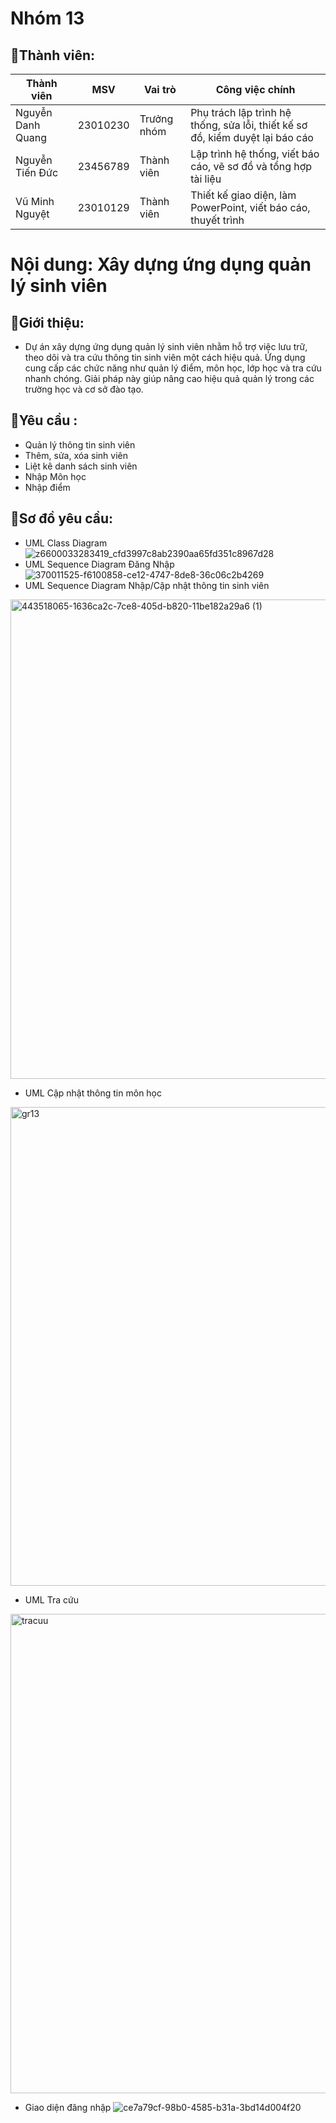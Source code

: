 # Nhóm 13
## 🙍Thành viên:
| Thành viên             | MSV        | Vai trò      | Công việc chính                                                                 |
|------------------------|------------|--------------|----------------------------------------------------------------------------------|
| Nguyễn Danh Quang      | 23010230   | Trưởng nhóm | Phụ trách lập trình hệ thống, sửa lỗi, thiết kế sơ đồ, kiểm duyệt lại báo cáo   |
| Nguyễn Tiến Đức        | 23456789   | Thành viên   | Lập trình hệ thống, viết báo cáo, vẽ sơ đồ và tổng hợp tài liệu                 |
| Vũ Minh Nguyệt         | 23010129   | Thành viên   | Thiết kế giao diện, làm PowerPoint, viết báo cáo, thuyết trình                  |

# Nội dung: Xây dựng ứng dụng quản lý sinh viên
## 📒Giới thiệu:
* Dự án xây dựng ứng dụng quản lý sinh viên nhằm hỗ trợ việc lưu trữ, theo dõi và tra cứu thông tin sinh viên một cách hiệu quả. Ứng dụng cung cấp các chức năng như quản lý điểm, môn học, lớp học và tra cứu nhanh chóng. Giải pháp này giúp nâng cao hiệu quả quản lý trong các trường học và cơ sở đào tạo.
## 🎯Yêu cầu :
*  Quản lý thông tin sinh viên
*  Thêm, sửa, xóa sinh viên
*  Liệt kê danh sách sinh viên
*  Nhập Môn học
*  Nhập điểm
## 🎯Sơ đồ yêu cầu:
* UML Class Diagram
![z6600033283419_cfd3997c8ab2390aa65fd351c8967d28](https://github.com/user-attachments/assets/4a1ffbb3-cc9a-411c-8495-455ced45f815)
* UML Sequence Diagram Đăng Nhập
![370011525-f6100858-ce12-4747-8de8-36c06c2b4269](https://github.com/user-attachments/assets/911052ee-9009-4aaa-a338-dc194bfff2d1)
* UML Sequence Diagram Nhập/Cập nhật thông tin sinh viên
<img width="767" alt="443518065-1636ca2c-7ce8-405d-b820-11be182a29a6 (1)" src="https://github.com/user-attachments/assets/a6de03f2-879c-41c2-b868-95199c883e65" />

* UML Cập nhật thông tin môn học
<img width="766" alt="gr13" src="https://github.com/user-attachments/assets/2816e51c-bf0e-4a27-b2be-6536f9113f5b" />

* UML Tra cứu
<img width="767" alt="tracuu" src="https://github.com/user-attachments/assets/c691f8e9-8873-48a9-88ed-3ab2f0c2a658" />

* Giao diện đăng nhập
![ce7a79cf-98b0-4585-b31a-3bd14d004f20](https://github.com/user-attachments/assets/4a628325-4498-446c-b0fe-8e8a4e49e118)






